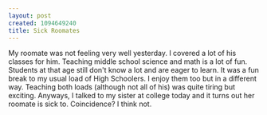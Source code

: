 ```yaml
--- 
layout: post
created: 1094649240
title: Sick Roomates
---
```

My roomate was not feeling very well yesterday.  I covered a lot of his classes for him.  Teaching middle school science and math is a lot of fun.  Students at that age still don't know a lot and are eager to learn.  It was a fun break to my usual load of High Schoolers.  I enjoy them too but in a different way.  Teaching both loads (although not all of his) was quite tiring but exciting.  Anyways, I talked to my sister at college today and it turns out her roomate is sick to.  Coincidence?  I think not.
